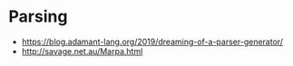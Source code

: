 # Parsing
 - https://blog.adamant-lang.org/2019/dreaming-of-a-parser-generator/
 - http://savage.net.au/Marpa.html
